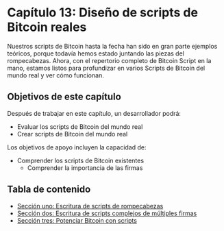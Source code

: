 # Capítulo 13: Diseño de scripts de Bitcoin reales

Nuestros scripts de Bitcoin hasta la fecha han sido en gran parte ejemplos teóricos, porque todavía hemos estado juntando las piezas del rompecabezas. Ahora, con el repertorio completo de Bitcoin Script en la mano, estamos listos para profundizar en varios Scripts de Bitcoin del mundo real y ver cómo funcionan.

## Objetivos de este capítulo

Después de trabajar en este capítulo, un desarrollador podrá:

 * Evaluar los scripts de Bitcoin del mundo real
 * Crear scripts de Bitcoin del mundo real

Los objetivos de apoyo incluyen la capacidad de:

* Comprender los scripts de Bitcoin existentes
   * Comprender la importancia de las firmas

## Tabla de contenido

* [Sección uno: Escritura de scripts de rompecabezas](13_1_Writing_Puzzle_Scripts.md)
* [Sección dos: Escritura de scripts complejos de múltiples firmas](13_2_Writing_Complex_Multisig_Scripts.md)
* [Sección tres: Potenciar Bitcoin con scripts](13_3_Empowering_Bitcoin_with_Scripts.md)
